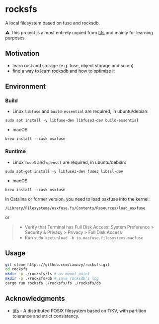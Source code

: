 # rocksfs

A local filesystem based on fuse and rocksdb. 

⚠️ This project is almost entirely copied from [tifs](https://github.com/Hexilee/tifs) and mainly for learning purposes

## Motivation

- learn rust and storage (e.g. fuse, object storage and so on)
- find a way to learn rocksdb and how to optimize it

## Environment

### Build

- Linux
  `libfuse` and `build-essential` are required, in ubuntu/debian:

```
sudo apt install -y libfuse-dev libfuse3-dev build-essential
```

- macOS
```
brew install --cask osxfuse
```

### Runtime
- Linux
  `fuse3` and `openssl` are required, in ubuntu/debian:

```
sudo apt-get install -y libfuse3-dev fuse3 libssl-dev
```

- macOS

```
brew install --cask osxfuse
```

In Catalina or former version, you need to load osxfuse into the kernel:

```
/Library/Filesystems/osxfuse.fs/Contents/Resources/load_osxfuse
```

or

> * Verify that Terminal has Full Disk Access: System Preference > Security & Privacy > Privacy > Full Disk Access
> * Run `sudo kextunload -b io.macfuse.filesystems.macfuse`

## Usage

```bash
git clone https://github.com/iamazy/rocksfs.git
cd rocksfs
mkdir -p ./rocksfs/fs # as mount point
mkdir -p ./rocksfs/db # save rocksdb's log
cargo run rocksfs ./rocksfs/fs ./rocksfs/db
```

## Acknowledgments

- [tifs](https://github.com/Hexilee/tifs) - A distributed POSIX filesystem based on TiKV, with partition tolerance and strict consistency.